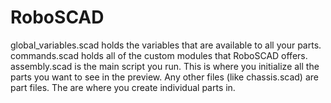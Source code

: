 # RoboSCAD

global_variables.scad holds the variables that are available to all your parts.
commands.scad holds all of the custom modules that RoboSCAD offers.
assembly.scad is the main script you run. This is where you initialize all the parts you want to see in the preview.
Any other files (like chassis.scad) are part files. The are where you create individual parts in.

